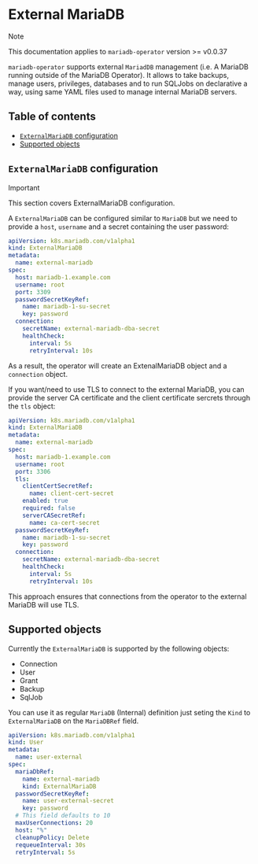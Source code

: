 # External MariaDB

> [!NOTE]  
> This documentation applies to `mariadb-operator` version >= v0.0.37

`mariadb-operator` supports external `MariadDB` management (i.e. A MariaDB running outside of the MariaDB Operator). It allows to take backups, manage users, privileges, databases and to run SQLJobs on declarative a way, using same YAML files used to manage internal MariaDB servers.

## Table of contents
<!-- toc -->
- [`ExternalMariaDB` configuration](#externalmariadb-configuration)
- [Supported objects](#supported-objects)
<!-- /toc -->

## `ExternalMariaDB` configuration

> [!IMPORTANT]  
> This section covers ExternalMariaDB configuration.

A `ExternalMariaDB` can be configured similar to `MariaDB` but we need to provide a `host`, `username`
and a secret containing the user password:
```yaml
apiVersion: k8s.mariadb.com/v1alpha1
kind: ExternalMariaDB
metadata:
  name: external-mariadb
spec:
  host: mariadb-1.example.com
  username: root
  port: 3309
  passwordSecretKeyRef:
    name: mariadb-1-su-secret
    key: password
  connection:
    secretName: external-mariadb-dba-secret
    healthCheck:
      interval: 5s
      retryInterval: 10s
```
As a result, the operator will create an ExtenalMariaDB object and a `connection` object.

If you want/need to use TLS to connect to the external MariaDB, you can provide the server CA certificate and the client certificate sercrets through the `tls` object:
```yaml
apiVersion: k8s.mariadb.com/v1alpha1
kind: ExternalMariaDB
metadata:
  name: external-mariadb
spec:
  host: mariadb-1.example.com
  username: root
  port: 3306
  tls:
    clientCertSecretRef:
      name: client-cert-secret
    enabled: true
    required: false
    serverCASecretRef:
      name: ca-cert-secret
  passwordSecretKeyRef:
    name: mariadb-1-su-secret
    key: password
  connection:
    secretName: external-mariadb-dba-secret
    healthCheck:
      interval: 5s
      retryInterval: 10s
```
This approach ensures that connections from the operator to the external MariaDB will use TLS.


## Supported objects

Currently the `ExternalMariaDB` is supported by the following objects:
* Connection
* User
* Grant
* Backup
* SqlJob

You can use it as regular `MariaDB` (Internal) definition just seting the `Kind` to `ExternalMariaDB` on the `MariaDBRef` field.

```yaml
apiVersion: k8s.mariadb.com/v1alpha1
kind: User
metadata:
  name: user-external
spec:
  mariaDbRef:
    name: external-mariadb
    kind: ExternalMariaDB
  passwordSecretKeyRef:
    name: user-external-secret
    key: password
  # This field defaults to 10
  maxUserConnections: 20
  host: "%"
  cleanupPolicy: Delete
  requeueInterval: 30s
  retryInterval: 5s
```
